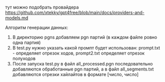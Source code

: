 тут можно подобрать провайдера https://github.com/xtekky/gpt4free/blob/main/docs/providers-and-models.md

Алгоритм генерации данных:
1) В директорию pgns добавляем pgn партий (в каждом файле ровно одна партия)
2) В test.py нужно указать какой промпт будет использован: prompt.txt - определяет отрезок ходов, prompt2.txt определяет отрезок полуходов
3) После запуска test.py в файл all_processed.pgn последовательно добавляются обработанные pgn партий, а в файл all_segments.txt добавляются отрезки хайлайтов в формате [число, число]
